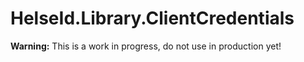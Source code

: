 # HelseId.Library.ClientCredentials

**Warning:** This is a work in progress, do not use in production yet!
